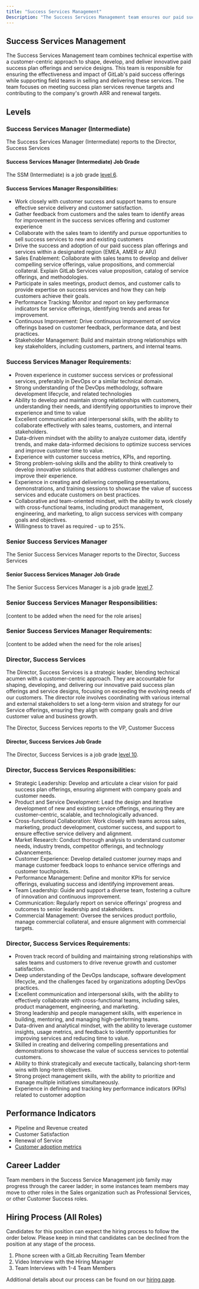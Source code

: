 ```yaml
---
title: "Success Services Management"
Description: "The Success Services Management team ensures our paid success offering is impactful for our customers and that the field teams are supported in selling and delivering it."
---
```


## Success Services Management

The Success Services Management team combines technical expertise with a customer-centric approach to shape, develop, and deliver innovative paid success plan offerings and service designs. This team is responsible for ensuring the effectiveness and impact of GitLab's paid success offerings while supporting field teams in selling and delivering these services. The team focuses on meeting success plan services revenue targets and contributing to the company's growth ARR and renewal targets.


## Levels


### Success Services Manager (Intermediate)

The Success Services Manager (Intermediate) reports to the Director, Success Services

#### Success Services Manager (Intermediate) Job Grade

The SSM (Intermediate) is a job grade [level 6](/handbook/total-rewards/compensation/compensation-calculator/#gitlab-job-grades).


#### Success Services Manager Responsibilities:

 - Work closely with customer success and support teams to ensure effective service delivery and customer satisfaction.
 - Gather feedback from customers and the sales team to identify areas for improvement in the success services offering and customer experience
 - Collaborate with the sales team to identify and pursue opportunities to sell success services to new and existing customers
 - Drive the success and adoption of our paid success plan offerings and services within a designated region (EMEA, AMER or APJ)
 - Sales Enablement: Collaborate with sales teams to develop and deliver compelling service offerings, value propositions, and commercial collateral. Explain GitLab Services value proposition, catalog of service offerings, and methodologies.
 - Participate in sales meetings, product demos, and customer calls to provide expertise on success services and how they can help customers achieve their goals.
 - Performance Tracking: Monitor and report on key performance indicators for service offerings, identifying trends and areas for improvement.
 - Continuous Improvement: Drive continuous improvement of service offerings based on customer feedback, performance data, and best practices.
 - Stakeholder Management: Build and maintain strong relationships with key stakeholders, including customers, partners, and internal teams.

### Success Services Manager Requirements:

 - Proven experience in customer success services or professional services, preferably in DevOps or a similar technical domain.
 - Strong understanding of the DevOps methodology, software development lifecycle, and related technologies
 - Ability to develop and maintain strong relationships with customers, understanding their needs, and identifying opportunities to improve their experience and time to value
 - Excellent communication and interpersonal skills, with the ability to collaborate effectively with sales teams, customers, and internal stakeholders.
 - Data-driven mindset with the ability to analyze customer data, identify trends, and make data-informed decisions to optimize success services and improve customer time to value.
 - Experience with customer success metrics, KPIs, and reporting.
 - Strong problem-solving skills and the ability to think creatively to develop innovative solutions that address customer challenges and improve their experience.
 - Experience in creating and delivering compelling presentations, demonstrations, and training sessions to showcase the value of success services and educate customers on best practices.
 - Collaborative and team-oriented mindset, with the ability to work closely with cross-functional teams, including product management, engineering, and marketing, to align success services with company goals and objectives.
 - Willingness to travel as required - up to 25%.


### Senior Success Services Manager


The Senior Success Services Manager reports to the Director, Success Services

#### Senior Success Services Manager Job Grade

The Senior Success Services Manager is a job grade [level 7](/handbook/total-rewards/compensation/compensation-calculator/#gitlab-job-grades).


### Senior Success Services Manager Responsibilities:

[content to be added when the need for the role arises]


### Senior Success Services Manager Requirements:

[content to be added when the need for the role arises]




### Director, Success Services

The Director, Success Services is a strategic leader, blending technical acumen with a customer-centric approach. They are accountable for shaping, developing, and delivering our innovative paid success plan offerings and service designs, focusing on exceeding the evolving needs of our customers. The director role involves coordinating with various internal and external stakeholders to set a long-term vision and strategy for our Service offerings, ensuring they align with company goals and drive customer value and business growth.

The Director, Success Services reports to the VP, Customer Success 

#### Director, Success Services Job Grade

The Director, Success Services is a job grade [level 10](/handbook/total-rewards/compensation/compensation-calculator/#gitlab-job-grades).

### Director, Success Services Responsibilities:

 - Strategic Leadership: Develop and articulate a clear vision for paid success plan offerings, ensuring alignment with company goals and customer needs.
 - Product and Service Development: Lead the design and iterative development of new and existing service offerings, ensuring they are customer-centric, scalable, and technologically advanced.
 - Cross-functional Collaboration: Work closely with teams across sales, marketing, product development, customer success, and support to ensure effective service delivery and alignment.
 - Market Research: Conduct thorough analysis to understand customer needs, industry trends, competitor offerings, and technology advancements.
 - Customer Experience: Develop detailed customer journey maps and manage customer feedback loops to enhance service offerings and customer touchpoints.
 - Performance Management: Define and monitor KPIs for service offerings, evaluating success and identifying improvement areas.
 - Team Leadership: Guide and support a diverse team, fostering a culture of innovation and continuous improvement.
 - Communication: Regularly report on service offerings' progress and outcomes to senior leadership and stakeholders.
 - Commercial Management: Oversee the services product portfolio, manage commercial collateral, and ensure alignment with commercial targets.

### Director, Success Services Requirements:

- Proven track record of building and maintaining strong relationships with sales teams and customers to drive revenue growth and customer satisfaction.
- Deep understanding of the DevOps landscape, software development lifecycle, and the challenges faced by organizations adopting DevOps practices.
- Excellent communication and interpersonal skills, with the ability to effectively collaborate with cross-functional teams, including sales, product management, engineering, and marketing.
- Strong leadership and people management skills, with experience in building, mentoring, and managing high-performing teams.
- Data-driven and analytical mindset, with the ability to leverage customer insights, usage metrics, and feedback to identify opportunities for improving services and reducing time to value.
- Skilled in creating and delivering compelling presentations and demonstrations to showcase the value of success services to potential customers.
- Ability to think strategically and execute tactically, balancing short-term wins with long-term objectives.
- Strong project management skills, with the ability to prioritize and manage multiple initiatives simultaneously.
- Experience in defining and tracking key performance indicators (KPIs) related to customer adoption



## Performance Indicators

- Pipeline and Revenue created
- Customer Satisfaction
- Renewal of Service
- [Customer adoption metrics](/handbook/customer-success/csm/)


## Career Ladder

Team members in the Success Service Management job family may progress through the career ladder; in some instances team members may move to other roles in the Sales organization such as Professional Services, or other Customer Success roles.  




## Hiring Process (All Roles)

Candidates for this position can expect the hiring process to follow the order below. Please keep in mind that candidates can be declined from the position at any stage of the process.

1. Phone screen with a GitLab Recruiting Team Member
1. Video Interview with the Hiring Manager
1. Team Interviews with 1-4 Team Members

Additional details about our process can be found on our [hiring page](/handbook/hiring/).



